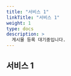 ```yaml
---
title: "서비스 1"
linkTitle: "서비스 1"
weight: 1
type: docs
description: >
  게시물 등록 대기중입니다.
---
```


## 서비스 1